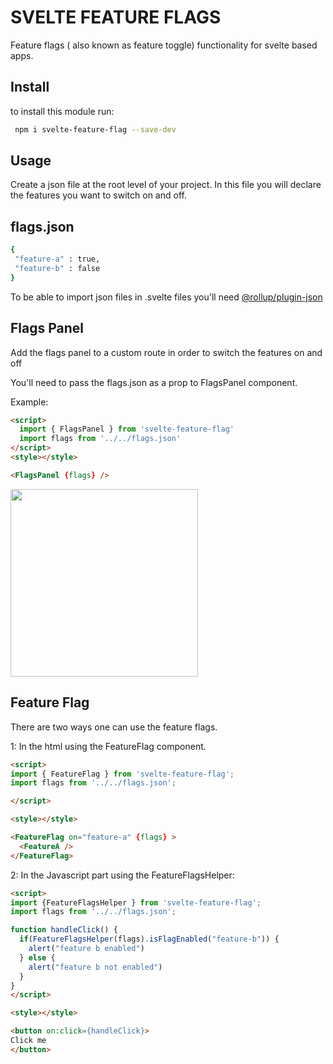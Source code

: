 # SVELTE FEATURE FLAGS

Feature flags ( also known as feature toggle) functionality for svelte based apps.

## Install

to install this module run:

```bash
 npm i svelte-feature-flag --save-dev
```

## Usage

 Create a json file at the root level of your project.
 In this file you will declare the features you want to switch on and off.

## flags.json

 ```bash
{
  "feature-a" : true,
  "feature-b" : false
}
```

To be able to import json files in .svelte files you'll need [@rollup/plugin-json](https://www.npmjs.com/package/@rollup/plugin-json)

## Flags Panel

Add the flags panel to a custom route in order to switch the features on and off

You'll need to pass the flags.json as a prop to FlagsPanel component.

Example:

```html
<script>
  import { FlagsPanel } from 'svelte-feature-flag'
  import flags from '../../flags.json'
</script>
<style></style>

<FlagsPanel {flags} />
```

<img src="https://user-images.githubusercontent.com/14443974/105445334-78debd80-5c4e-11eb-9919-7bd613df853c.png" width="300">

## Feature Flag

  There are two ways one can use the feature flags.

1: In the html using the FeatureFlag component.

```html
<script>
import { FeatureFlag } from 'svelte-feature-flag';
import flags from '../../flags.json';

</script>

<style></style>

<FeatureFlag on="feature-a" {flags} >
  <FeatureA />
</FeatureFlag>
```

2: In the Javascript part using the FeatureFlagsHelper:

```html
<script>
import {FeatureFlagsHelper } from 'svelte-feature-flag';
import flags from '../../flags.json';

function handleClick() {
  if(FeatureFlagsHelper(flags).isFlagEnabled("feature-b")) {
    alert("feature b enabled")
  } else {
    alert("feature b not enabled")
  }
}
</script>

<style></style>

<button on:click={handleClick}>
Click me
</button>
```
